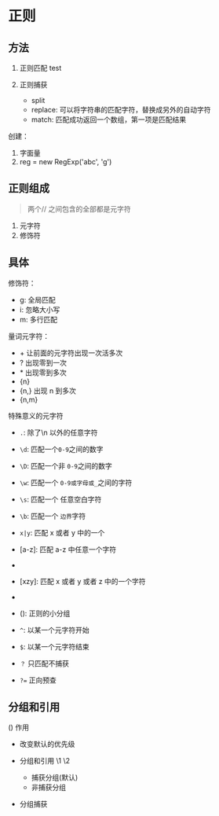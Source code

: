 # 正则

## 方法

1. 正则匹配 test

2. 正则捕获
    - split
    - replace: 可以将字符串的匹配字符，替换成另外的自动字符
    - match: 匹配成功返回一个数组，第一项是匹配结果

创建：

1. 字面量
2. reg = new RegExp('abc', 'g')

## 正则组成

> 两个// 之间包含的全部都是元字符

1. 元字符
2. 修饰符

## 具体

修饰符：

-   g: 全局匹配
-   i: 忽略大小写
-   m: 多行匹配

量词元字符：

-   \+ 让前面的元字符出现一次活多次
-   \? 出现零到一次
-   \* 出现零到多次
-   {n}
-   {n,} 出现 n 到多次
-   {n,m}

特殊意义的元字符

-   `.`: 除了\n 以外的任意字符

-   `\d`: 匹配一个`0-9`之间的数字
-   `\D`: 匹配一个非 `0-9`之间的数字
-   `\w`: 匹配一个 `0-9或字母或_`之间的字符
-   `\s`: 匹配一个 任意空白字符
-   `\b`: 匹配一个 `边界`字符
-   `x|y`: 匹配 x 或者 y 中的一个
    <!-- 在中括号中 的^ 是代表非的意思 -->
-   [a-z]: 匹配 a-z 中任意一个字符
-   [^a-z]: 匹配一个非 a-z 中任意一个字符
-   [xzy]: 匹配 x 或者 y 或者 z 中的一个字符
-   [^xzy]: 匹配除了 x y z 以外的任意字符
-   (): 正则的小分组
-   `^`: 以某一个元字符开始
-   `$`: 以某一个元字符结束
-   `？` 只匹配不捕获
-   `?=` 正向预查

## 分组和引用

() 作用

-   改变默认的优先级
-   分组和引用 \1 \2

    -   捕获分组(默认)
    -   非捕获分组

-   分组捕获

